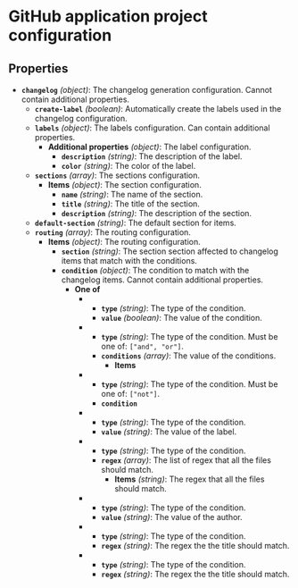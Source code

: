 # GitHub application project configuration

## Properties

- **`changelog`** _(object)_: The changelog generation configuration. Cannot contain additional properties.
  - **`create-label`** _(boolean)_: Automatically create the labels used in the changelog configuration.
  - **`labels`** _(object)_: The labels configuration. Can contain additional properties.
    - **Additional properties** _(object)_: The label configuration.
      - **`description`** _(string)_: The description of the label.
      - **`color`** _(string)_: The color of the label.
  - **`sections`** _(array)_: The sections configuration.
    - **Items** _(object)_: The section configuration.
      - **`name`** _(string)_: The name of the section.
      - **`title`** _(string)_: The title of the section.
      - **`description`** _(string)_: The description of the section.
  - **`default-section`** _(string)_: The default section for items.
  - **`routing`** _(array)_: The routing configuration.
    - **Items** _(object)_: The routing configuration.
      - **`section`** _(string)_: The section section affected to changelog items that match with the conditions.
      - **`condition`** _(object)_: The condition to match with the changelog items. Cannot contain additional properties.
        - **One of**
          - - **`type`** _(string)_: The type of the condition.
            - **`value`** _(boolean)_: The value of the condition.
          - - **`type`** _(string)_: The type of the condition. Must be one of: `["and", "or"]`.
            - **`conditions`** _(array)_: The value of the conditions.
              - **Items**
          - - **`type`** _(string)_: The type of the condition. Must be one of: `["not"]`.
            - **`condition`**
          - - **`type`** _(string)_: The type of the condition.
            - **`value`** _(string)_: The value of the label.
          - - **`type`** _(string)_: The type of the condition.
            - **`regex`** _(array)_: The list of regex that all the files should match.
              - **Items** _(string)_: The regex that all the files should match.
          - - **`type`** _(string)_: The type of the condition.
            - **`value`** _(string)_: The value of the author.
          - - **`type`** _(string)_: The type of the condition.
            - **`regex`** _(string)_: The regex the the title should match.
          - - **`type`** _(string)_: The type of the condition.
            - **`regex`** _(string)_: The regex the the title should match.
